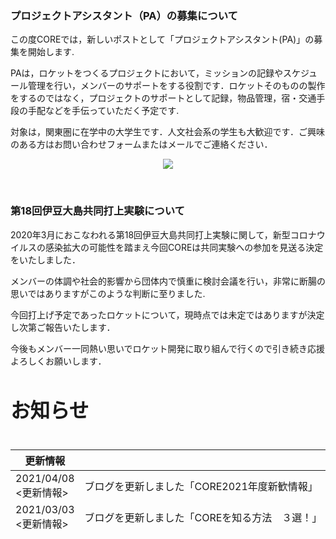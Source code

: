 ### プロジェクトアシスタント（PA）の募集について

この度COREでは，新しいポストとして「プロジェクトアシスタント(PA)」の募集を開始します.

PAは，ロケットをつくるプロジェクトにおいて，ミッションの記録やスケジュール管理を行い，メンバーのサポートをする役割です．ロケットそのものの製作をするのではなく，プロジェクトのサポートとして記録，物品管理，宿・交通手段の手配などを手伝っていただく予定です.

対象は，関東圏に在学中の大学生です．人文社会系の学生も大歓迎です．ご興味のある方はお問い合わせフォームまたはメールでご連絡ください．

<div style="text-align: center;">

![](/img/pa募集.png)

</div>

<br>

### 第18回伊豆大島共同打上実験について

2020年3月におこなわれる第18回伊豆大島共同打上実験に関して，新型コロナウイルスの感染拡大の可能性を踏まえ今回COREは共同実験への参加を見送る決定をいたしました．

メンバーの体調や社会的影響から団体内で慎重に検討会議を行い，非常に断腸の思いではありますがこのような判断に至りました.

今回打上げ予定であったロケットについて，現時点では未定ではありますが決定し次第ご報告いたします．

今後もメンバー一同熱い思いでロケット開発に取り組んで行くので引き続き応援よろしくお願いします．

## <div class="heading text-center"><h2>お知らせ</h2></div>

<div class="simple-table" style="height: 150px; overflow-y:scroll;">

| 更新情報                 |                |
| -------------------- | -------------- |
| 2021/04/08<br><更新情報> | ブログを更新しました「CORE2021年度新歓情報」 |
| 2021/03/03<br><更新情報> | ブログを更新しました「COREを知る方法　３選！」               |
| 2021/02/05<br><更新情報> | ブログを更新しました「CORE×TELSTARコラボ企画について」               |
| 2020/05/19<br><更新情報> | サイトをリニューアルしました |

</div>
